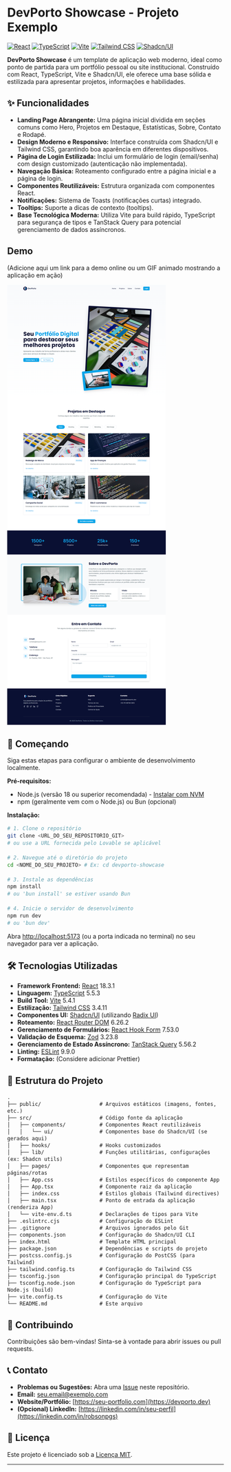 # DevPorto Showcase - Projeto Exemplo

[![React](https://img.shields.io/badge/React-18.3.1-blue?logo=react)](https://reactjs.org/) [![TypeScript](https://img.shields.io/badge/TypeScript-5.5.3-blue?logo=typescript)](https://www.typescriptlang.org/) [![Vite](https://img.shields.io/badge/Vite-5.4.1-purple?logo=vite)](https://vitejs.dev/) [![Tailwind CSS](https://img.shields.io/badge/Tailwind_CSS-3.4.11-blue?logo=tailwindcss)](https://tailwindcss.com/) [![Shadcn/UI](https://img.shields.io/badge/Shadcn/UI-gray?logo=shadcnui&logoColor=black)](https://ui.shadcn.com/)

**DevPorto Showcase** é um template de aplicação web moderno, ideal como ponto de partida para um portfólio pessoal ou site institucional. Construído com React, TypeScript, Vite e Shadcn/UI, ele oferece uma base sólida e estilizada para apresentar projetos, informações e habilidades.

## ✨ Funcionalidades

*   **Landing Page Abrangente:** Uma página inicial dividida em seções comuns como Hero, Projetos em Destaque, Estatísticas, Sobre, Contato e Rodapé.
*   **Design Moderno e Responsivo:** Interface construída com Shadcn/UI e Tailwind CSS, garantindo boa aparência em diferentes dispositivos.
*   **Página de Login Estilizada:** Inclui um formulário de login (email/senha) com design customizado (autenticação não implementada).
*   **Navegação Básica:** Roteamento configurado entre a página inicial e a página de login.
*   **Componentes Reutilizáveis:** Estrutura organizada com componentes React.
*   **Notificações:** Sistema de Toasts (notificações curtas) integrado.
*   **Tooltips:** Suporte a dicas de contexto (tooltips).
*   **Base Tecnológica Moderna:** Utiliza Vite para build rápido, TypeScript para segurança de tipos e TanStack Query para potencial gerenciamento de dados assíncronos.

##  Demo

(Adicione aqui um link para a demo online ou um GIF animado mostrando a aplicação em ação)

![Screenshot da Aplicação](public/devporto-screenshot.png)


## 🚀 Começando

Siga estas etapas para configurar o ambiente de desenvolvimento localmente.

**Pré-requisitos:**

*   Node.js (versão 18 ou superior recomendada) - [Instalar com NVM](https://github.com/nvm-sh/nvm#installing-and-updating)
*   npm (geralmente vem com o Node.js) ou Bun (opcional)

**Instalação:**

```bash
# 1. Clone o repositório
git clone <URL_DO_SEU_REPOSITORIO_GIT>
# ou use a URL fornecida pelo Lovable se aplicável

# 2. Navegue até o diretório do projeto
cd <NOME_DO_SEU_PROJETO> # Ex: cd devporto-showcase

# 3. Instale as dependências
npm install
# ou 'bun install' se estiver usando Bun

# 4. Inicie o servidor de desenvolvimento
npm run dev
# ou 'bun dev'
```

Abra [http://localhost:5173](http://localhost:5173) (ou a porta indicada no terminal) no seu navegador para ver a aplicação.

## 🛠️ Tecnologias Utilizadas

*   **Framework Frontend:** [React](https://reactjs.org/) 18.3.1
*   **Linguagem:** [TypeScript](https://www.typescriptlang.org/) 5.5.3
*   **Build Tool:** [Vite](https://vitejs.dev/) 5.4.1
*   **Estilização:** [Tailwind CSS](https://tailwindcss.com/) 3.4.11
*   **Componentes UI:** [Shadcn/UI](https://ui.shadcn.com/) (utilizando [Radix UI](https://www.radix-ui.com/))
*   **Roteamento:** [React Router DOM](https://reactrouter.com/) 6.26.2
*   **Gerenciamento de Formulários:** [React Hook Form](https://react-hook-form.com/) 7.53.0
*   **Validação de Esquema:** [Zod](https://zod.dev/) 3.23.8
*   **Gerenciamento de Estado Assíncrono:** [TanStack Query](https://tanstack.com/query/latest) 5.56.2
*   **Linting:** [ESLint](https://eslint.org/) 9.9.0
*   **Formatação:** (Considere adicionar Prettier)

## 📁 Estrutura do Projeto

```
.
├── public/                   # Arquivos estáticos (imagens, fontes, etc.)
├── src/                      # Código fonte da aplicação
│   ├── components/           # Componentes React reutilizáveis
│   │   └── ui/               # Componentes base do Shadcn/UI (se gerados aqui)
│   ├── hooks/                # Hooks customizados
│   ├── lib/                  # Funções utilitárias, configurações (ex: Shadcn utils)
│   ├── pages/                # Componentes que representam páginas/rotas
│   ├── App.css               # Estilos específicos do componente App
│   ├── App.tsx               # Componente raiz da aplicação
│   ├── index.css             # Estilos globais (Tailwind directives)
│   ├── main.tsx              # Ponto de entrada da aplicação (renderiza App)
│   └── vite-env.d.ts         # Declarações de tipos para Vite
├── .eslintrc.cjs             # Configuração do ESLint
├── .gitignore                # Arquivos ignorados pelo Git
├── components.json           # Configuração do Shadcn/UI CLI
├── index.html                # Template HTML principal
├── package.json              # Dependências e scripts do projeto
├── postcss.config.js         # Configuração do PostCSS (para Tailwind)
├── tailwind.config.ts        # Configuração do Tailwind CSS
├── tsconfig.json             # Configuração principal do TypeScript
├── tsconfig.node.json        # Configuração do TypeScript para Node.js (build)
├── vite.config.ts            # Configuração do Vite
└── README.md                 # Este arquivo
```

## 🤝 Contribuindo

Contribuições são bem-vindas! Sinta-se à vontade para abrir issues ou pull requests.

## 📞 Contato

*   **Problemas ou Sugestões:** Abra uma [Issue](https://github.com/Devrpgs/devporto-showcase.git) neste repositório.
*   **Email:** [seu.email@exemplo.com](mailto:contato@deporto.dev)
*   **Website/Portfólio:** [https://seu-portfolio.com](https://devporto.dev)
*   **(Opcional) LinkedIn:** [https://linkedin.com/in/seu-perfil](https://linkedin.com/in/robsonpgs)

## 📄 Licença

Este projeto é licenciado sob a [Licença MIT](LICENSE).

---

